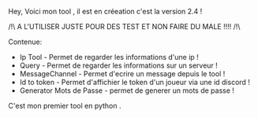 Hey, Voici mon tool , il est en créeation c'est la version 2.4 !

/!\ A L'UTILISER JUSTE POUR DES TEST ET NON FAIRE DU MALE !!!! /!\


Contenue:  
   - Ip Tool - Permet de regarder les informations d'une ip !
   - Query - Permet de regarder les informations sur un serveur !
   - MessageChannel - Permet d'ecrire un message depuis le tool !
   - Id to token - Permet d'affichier le token d'un joueur via une id discord !
   - Generator Mots de Passe - permet de generer un mots de passe !




C'est mon premier tool en python .
